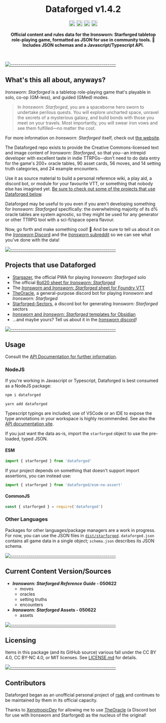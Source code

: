 <!-- ⚠️ This README has been generated from the file(s) "./src/templates/blueprint.md" ⚠️--><h1 align="center">Dataforged v1.4.2</h1>
<p align="center">
		<a href="https://www.npmjs.com/package/dataforged"><img alt="undefined" src="https://img.shields.io/npm/v/dataforged?logo=npm" height="20"/></a>
<a href="https://www.npmjs.com/package/dataforged"><img alt="undefined" src="https://img.shields.io/npm/dm/dataforged?logo=npm" height="20"/></a>
<a href="https://discordapp.com/invite/6QMvmJb"><img alt="Join the Ironsworn Discord" src="https://img.shields.io/discord/437120373436186625?color=%235865F2&label=Ironsworn%20Discord&logo=discord&logoColor=white" height="20"/></a>
<a href="https://www.reddit.com/r/Ironsworn/"><img alt="Visit the r/Ironsworn subreddit" src="https://img.shields.io/reddit/subreddit-subscribers/ironsworn?style=social" height="20"/></a>
	</p>

<p align="center">
  <b>Official content and rules data for the Ironsworn: Starforged tabletop role-playing game, formatted as JSON for use in community tools. 🚀 Includes JSON schemas and a Javascript/Typescript API.</b></br>
  <sub><sub>
</p>

<br />



[![-----------------------------------------------------](https://raw.githubusercontent.com/andreasbm/readme/master/assets/lines/cloudy.png)](#whats-this-all-about-anyways)

## What's this all about, anyways?

*Ironsworn: Starforged* is a tabletop role-playing game that's playable in solo, co-op (GM-less), and guided (GMed) modes.

> In *Ironsworn: Starforged*, you are a spaceborne hero sworn to undertake perilous quests. You will explore uncharted space, unravel the secrets of a mysterious galaxy, and build bonds with those you meet on your travels. Most importantly, you will swear iron vows and see them fulfilled—no matter the cost.

For more information on *Ironsworn: Starforged* itself, check out [the website](https://getstarforged.com/).

The Dataforged repo exists to provide the Creative Commons-licensed text and image content of *Ironsworn: Starforged*, so that you--an intrepid developer with excellent taste in indie TTRPGs--don't need to do data entry for the game's 200+ oracle tables, 90 asset cards, 56 moves, and 14 setting truth categories, and 24 example encounters.

Use it as source material to build a personal reference wiki, a play aid, a discord bot, or module for your favourite VTT, or something that nobody else has imagined yet. [Be sure to check out some of the projects that use Dataforged below](#projects-that-use-dataforged).

Dataforged may be useful to you even if you aren't developing something for *Ironsworn: Starforged* specifically: the overwhelming majority of its d% oracle tables are system agnostic, so they might be used for any generator or other TTRPG tool with a sci-fi/space opera flavour.

Now, go forth and make something cool! 🚀 And be sure to tell us about it on the [*Ironsworn* Discord](https://discordapp.com/invite/6QMvmJb) and the [*Ironsworn* subreddit](https://www.reddit.com/r/Ironsworn/) so we can see what you've done with the data!


[![-----------------------------------------------------](https://raw.githubusercontent.com/andreasbm/readme/master/assets/lines/cloudy.png)](#projects-that-use-dataforged)

## Projects that use Dataforged

* [Stargazer](https://nboughton.uk/apps/stargazer/), the official PWA for playing *Ironsworn: Starforged* solo
* The official [Roll20 sheet for *Ironsworn: Starforged*](https://github.com/aureyia/roll20-character-sheets)
* The [*Ironsworn* and *Ironsworn: Starforged* sheet for Foundry VTT](https://github.com/ben/foundry-ironsworn)
* [TheOracle](https://github.com/XenotropicDev/TheOracle), a general-purpose discord bot for playing *Ironsworn* and *Ironsworn: Starforged*
* [Starforged-Sectors](https://github.com/Ferretsroq/Starforged-Sectors), a discord bot for generating *Ironsworn: Starforged* sectors
* [*Ironsworn* and *Ironsworn: Starforged* templates for Obsidian](https://github.com/grimborg/obsidian-ironsworn)
* ...and maybe yours? Tell us about it in the [*Ironsworn* discord](https://discordapp.com/invite/6QMvmJb)!


[![-----------------------------------------------------](https://raw.githubusercontent.com/andreasbm/readme/master/assets/lines/cloudy.png)](#usage)

## Usage

Consult the [API Documentation for further information](https://rsek.github.io/dataforged).

### NodeJS
If you're working in Javascript or Typescript, Dataforged is best consumed as a NodeJS package:
```bash
npm i dataforged
```
```bash
yarn add dataforged
```
Typescript typings are included; use of VSCode or an IDE to expose the type annotations in your workspace is highly recommended. See also the [API documentation site](https://rsek.github.io/dataforged).

If you just want the data as-is, import the `starforged` object to use the pre-loaded, typed JSON.

#### ESM

```javascript
import { starforged } from 'dataforged'
```

If your project depends on something that doesn't support import assertions, you can instead use:

```javascript
import { starforged } from 'dataforged/esm-no-assert'
```

#### CommonJS

```javascript
const { starforged } = require('dataforged')
```

### Other Languages
Packages for other languages/package managers are a work in progress. For now, you can use the JSON files in  [`dist/starforged`](dist/starforged). `dataforged.json` contains all game data in a single object; `schema.json` describes its JSON schema.


[![-----------------------------------------------------](https://raw.githubusercontent.com/andreasbm/readme/master/assets/lines/cloudy.png)](#current-content-versionsources)

## Current Content Version/Sources

* ***Ironsworn: Starforged Reference Guide* - 050622**
  * moves
  * oracles
  * setting truths
  * encounters
* ***Ironsworn: Starforged* Assets - 050622**
  * assets


[![-----------------------------------------------------](https://raw.githubusercontent.com/andreasbm/readme/master/assets/lines/cloudy.png)](#licensing)

## Licensing

Items in this package (and its GitHub source) various fall under the CC BY 4.0, CC BY-NC 4.0, or MIT licenses. See [LICENSE.md](LICENSE.md) for details.


[![-----------------------------------------------------](https://raw.githubusercontent.com/andreasbm/readme/master/assets/lines/cloudy.png)](#contributors)

## Contributors

Dataforged began as an unofficial personal project of [rsek](https://github.com/rsek) and continues to be maintained by them in its official capacity.

Thanks to [XenotropicDev](https://github.com/XenotropicDev) for allowing me to use [TheOracle](https://github.com/XenotropicDev/TheOracle) (a Discord bot for use with Ironsworn and Starforged) as the nucleus of the original!
